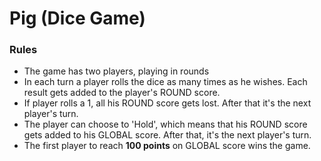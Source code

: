 # Pig (Dice Game)

### Rules

* The game has two players, playing in rounds
* In each turn a player rolls the dice as many times as he wishes. Each result gets added to the player's ROUND score.
* If player rolls a 1, all his ROUND score gets lost. After that it's the next player's turn.
* The player can choose to 'Hold', which means that his ROUND score gets added to his GLOBAL score. After that, it's the next player's turn.
* The first player to reach **100 points** on GLOBAL score wins the game.